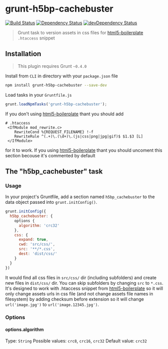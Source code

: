 grunt-h5bp-cachebuster
======================

[![Build Status](https://travis-ci.org/adam187/grunt-h5bp-cachebuster.png?branch=master)](https://travis-ci.org/adam187/grunt-h5bp-cachebuster)
[![Dependency Status](https://david-dm.org/adam187/grunt-h5bp-cachebuster.png)](https://david-dm.org/adam187/grunt-h5bp-cachebuster)
[![devDependency Status](https://david-dm.org/adam187/grunt-h5bp-cachebuster/dev-status.png)](https://david-dm.org/adam187/grunt-h5bp-cachebuster#info=devDependencies)

> Grunt task to version assets in css files for [html5-boilerplate][h5bp] `.htaccess` snippet

## Installation

> This plugin requires Grunt `~0.4.0`

Install from `CLI` in directory with your `package.json` file

```bash
npm install grunt-h5bp-cachebuster --save-dev
```

Load tasks in your `Gruntfile.js`

```js
grunt.loadNpmTasks('grunt-h5bp-cachebuster');
```

If you don't using [html5-boilerplate][h5bp] thant you should add

``` ApacheConf
# .htaccess
 <IfModule mod_rewrite.c>
    RewriteCond %{REQUEST_FILENAME} !-f
    RewriteRule ^(.+)\.(\d+)\.(js|css|png|jpg|gif)$ $1.$3 [L]
 </IfModule>
```

for it to work. If you using [html5-boilerplate][h5bp] thant you should uncoment this section becouse it's commented by default

## The "h5bp_cachebuster" task

### Usage
In your project's Gruntfile, add a section named `h5bp_cachebuster` to the data object passed into `grunt.initConfig()`.

```js
grunt.initConfig({
  h5bp_cachebuster: {
    options {
      algorithm: 'crc32'
    },
    css: {
      expand: true,
      cwd: 'src/css/',
      src: '**/*.css',
      dest: 'dist/css/'
    }
  }
})
```
It would find all css files in `src/css/` dir (including subfolders) and create new files in `dist/css/` dir.
You can skip subfolders by changing `src` to `*.css`.
It's designed to work with .htaccess snippet from [html5-boilerplate][h5bp] so it will only change assets urls in css file (and not change assets file names in filesystem) by adding checksum before extension so it will change `url('image.jpg')` to `url('image.12345.jpg')`.

### Options

#### options.algorithm
Type: `String`
Possible values: `crc8`, `crc16`, `crc32`
Default value: `crc32`

[h5bp]: https://github.com/h5bp/html5-boilerplate/ "HTML5 Boilerplate"
